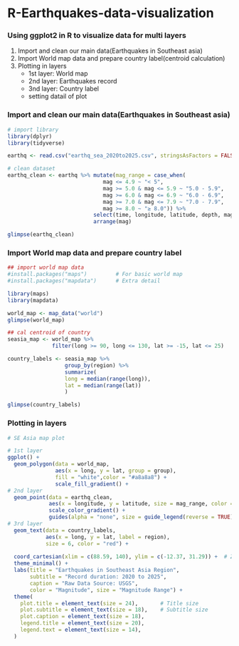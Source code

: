 # R-Earthquakes-data-visualization
### Using ggplot2 in R to visualize data for multi layers 

1) Import and clean our main data(Earthquakes in Southeast asia)
2) Import World map data and prepare country label(centroid calculation)
3) Plotting in layers
   - 1st layer: World map
   - 2nd layer: Earthquakes record
   - 3nd layer: Country label
   - setting datail of plot
  
### Import and clean our main data(Earthquakes in Southeast asia)
```r
# import library
library(dplyr)
library(tidyverse)

earthq <- read.csv("earthq_sea_2020to2025.csv", stringsAsFactors = FALSE)

# clean dataset
earthq_clean <- earthq %>% mutate(mag_range = case_when(
                              mag <= 4.9 ~ "< 5",
                              mag >= 5.0 & mag <= 5.9 ~ "5.0 - 5.9",
                              mag >= 6.0 & mag <= 6.9 ~ "6.0 - 6.9",
                              mag >= 7.0 & mag <= 7.9 ~ "7.0 - 7.9",
                              mag >= 8.0 ~ "≥ 8.0")) %>%
                           select(time, longitude, latitude, depth, mag, mag_range) %>%
                           arrange(mag)

glimpse(earthq_clean)
```

### Import World map data and prepare country label
```r
## import world map data
#install.packages("maps")         # For basic world map
#install.packages("mapdata")      # Extra detail

library(maps)
library(mapdata)

world_map <- map_data("world")
glimpse(world_map)

## cal centroid of country
seasia_map <- world_map %>%
              filter(long >= 90, long <= 130, lat >= -15, lat <= 25)

country_labels <- seasia_map %>%
                  group_by(region) %>%
                  summarize(
                  long = median(range(long)),
                  lat = median(range(lat))
                  )

glimpse(country_labels)
```

### Plotting in layers
```r
# SE Asia map plot

# 1st layer
ggplot() +
  geom_polygon(data = world_map,
               aes(x = long, y = lat, group = group), 
               fill = "white",color = "#a8a8a8") +
               scale_fill_gradient() +
# 2nd layer
  geom_point(data = earthq_clean, 
             aes(x = longitude, y = latitude, size = mag_range, color = mag, alpha = mag)) +
             scale_color_gradient() + 
             guides(alpha = "none", size = guide_legend(reverse = TRUE)) +
# 3rd layer
  geom_text(data = country_labels,
            aes(x = long, y = lat, label = region),
            size = 6, color = "red") +
  
  coord_cartesian(xlim = c(88.59, 140), ylim = c(-12.37, 31.29)) +  # Zoom to SE Asia
  theme_minimal() +
  labs(title = "Earthquakes in Southeast Asia Region",
       subtitle = "Record duration: 2020 to 2025",
       caption = "Raw Data Source: USGS",
       color = "Magnitude", size = "Magnitude Range") +
  theme(
    plot.title = element_text(size = 24),       # Title size
    plot.subtitle = element_text(size = 18),    # Subtitle size
    plot.caption = element_text(size = 18),
    legend.title = element_text(size = 20),
    legend.text = element_text(size = 14),
  )
```


